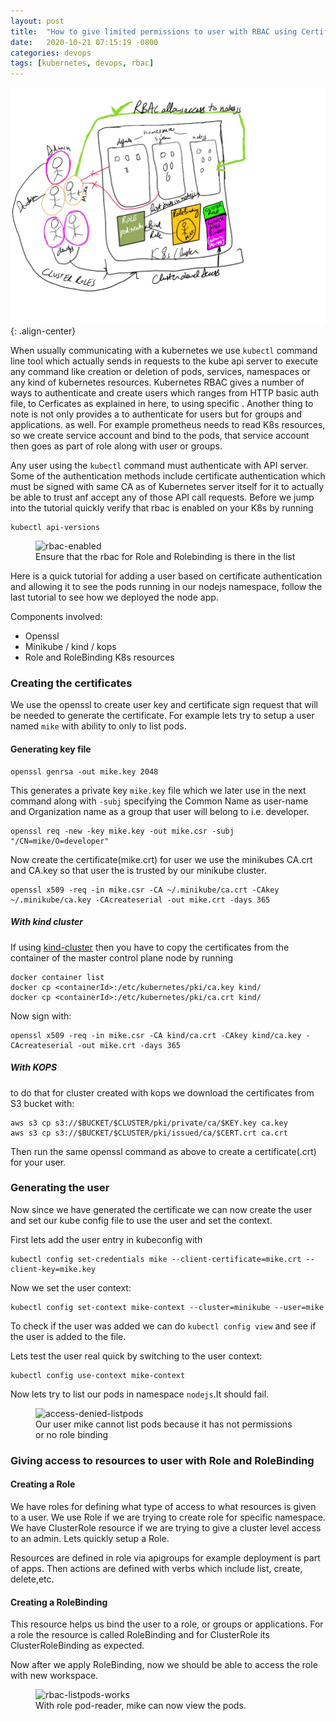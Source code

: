 ```yaml
---
layout: post
title:  "How to give limited permissions to user with RBAC using Certificate auth in K8s"
date:   2020-10-21 07:15:19 -0800
categories: devops
tags: [kubernetes, devops, rbac]
---
```

![rbac-relationships](/assets/images/devops/rbac/rbac-relationships.jpg){: .align-center}

When usually communicating with a kubernetes we use `kubectl` command line tool which actually sends in requests to the kube api server to execute any command like creation or deletion of pods, services, namespaces or any kind of kubernetes resources. Kubernetes RBAC gives a number of ways to authenticate and create users which ranges from HTTP basic auth file, to Cerficates as explained in here, to using specific . Another thing to note is not only provides a to authenticate for users but for groups and applications. as well. For example prometheus needs to read K8s resources, so we create service account and bind to the pods, that service account then goes as part of role along with user or groups.

Any user using the `kubectl` command must authenticate with API server. Some of the authentication methods include certificate authentication which must be signed with same CA as of Kubernetes server itself for it to actually be able to trust anf accept any of those API call requests. Before we jump into the tutorial quickly verify that rbac is enabled on your K8s by running <br>
```
kubectl api-versions
```

<figure class="align-center">
  <img src="{{ '/assets/images/devops/rbac/rbac-enabled.png' | absolute_url }}" alt="rbac-enabled">
  <figcaption>Ensure that the rbac for Role and Rolebinding is there in the list</figcaption>
</figure>

Here is a quick tutorial for adding a user based on certificate authentication and allowing it to see the pods running in our nodejs namespace, follow the last tutorial to see how we deployed the node app.

Components involved:
- Openssl
- Minikube / kind / kops
- Role and RoleBinding K8s resources

### Creating the certificates

We use the openssl to create user key and certificate sign request that will be needed to generate the certificate. For example lets try to setup a user named `mike` with ability to only to list pods.

#### Generating key file

```
openssl genrsa -out mike.key 2048
```
This generates a private key `mike.key` file which we later use in the next command along with `-subj` specifying the Common Name as user-name and Organization name as a group that user will belong to i.e. developer.

```
openssl req -new -key mike.key -out mike.csr -subj "/CN=mike/O=developer"
```

Now create the certificate(mike.crt) for user we use the minikubes CA.crt and CA.key so that user the is trusted by our minikube cluster.
```
openssl x509 -req -in mike.csr -CA ~/.minikube/ca.crt -CAkey ~/.minikube/ca.key -CAcreateserial -out mike.crt -days 365
```

##### With kind cluster
If using [kind-cluster](https://github.com/kubernetes-sigs/kind) then you have to copy the certificates from the container of the master control plane node by running<br> 
```
docker container list
docker cp <containerId>:/etc/kubernetes/pki/ca.key kind/
docker cp <containerId>:/etc/kubernetes/pki/ca.crt kind/
```

Now sign with:  <br>
```
openssl x509 -req -in mike.csr -CA kind/ca.crt -CAkey kind/ca.key -CAcreateserial -out mike.crt -days 365
```

##### With KOPS
to do that for cluster created with kops we download the certificates from S3 bucket with:
```
aws s3 cp s3://$BUCKET/$CLUSTER/pki/private/ca/$KEY.key ca.key
aws s3 cp s3://$BUCKET/$CLUSTER/pki/issued/ca/$CERT.crt ca.crt
```

Then run the same openssl command as above to create a certificate(.crt) for your user.

### Generating the user
Now since we have generated the certificate we can now create the user and set our kube config file to use the user and set the context.

First lets add the user entry in kubeconfig with 
```
kubectl config set-credentials mike --client-certificate=mike.crt --client-key=mike.key
```

Now we set the user context:
```
kubectl config set-context mike-context --cluster=minikube --user=mike
```

To check if the user was added we can do `kubectl config view` and see if the user is added to the file.

Lets test the user real quick by switching to the user context:
```
kubectl config use-context mike-context
```

Now lets try to list our pods in namespace `nodejs`.It should fail.

<figure class="align-center">
  <img src="{{ '/assets/images/devops/rbac/access-denied-listpods.png' | absolute_url }}" alt="access-denied-listpods">
  <figcaption>Our user mike cannot list pods because it has not permissions or no role binding</figcaption>
</figure>


### Giving access to resources to user with Role and RoleBinding

#### Creating a Role
<script src="https://gist.github.com/matharoo/225335a7a1b167caebaa18905e4b6168.js"></script>
We have roles for defining what type of access to what resources is given to a user. We use Role if we are trying to create role for specific namespace. We have ClusterRole resource if we are trying to give a cluster level access to an admin. Lets quickly setup a Role.

Resources are defined in role via apigroups for example deployment is part of apps. Then actions are defined with verbs which include list, create, delete,etc.

#### Creating a RoleBinding
<script src="https://gist.github.com/matharoo/73a92b9919cbb44d80c2b72beb22a6b8.js"></script>
This resource helps us bind the user to a role, or groups or applications. For a role the resource is called RoleBinding and for ClusterRole its ClusterRoleBinding as expected.

Now after we apply RoleBinding, now we should be able to access the role with new workspace.

<figure class="align-center">
  <img src="{{ '/assets/images/devops/rbac/rbac-listpods-works.png' | absolute_url }}" alt="rbac-listpods-works">
  <figcaption>With role pod-reader, mike can now view the pods.</figcaption>
</figure>
